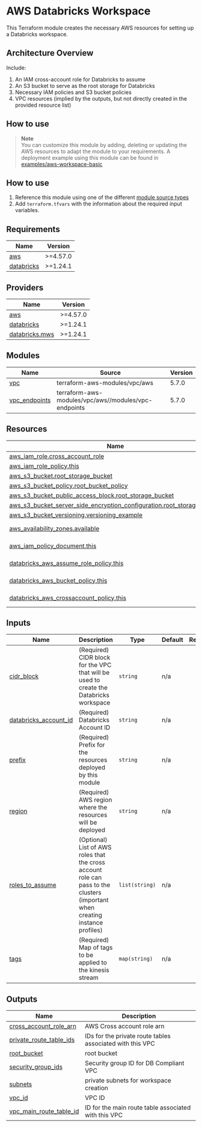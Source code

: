 # AWS Databricks Workspace 
This Terraform module creates the necessary AWS resources for setting up a Databricks workspace.

## Architecture Overview

Include:

1. An IAM cross-account role for Databricks to assume
2. An S3 bucket to serve as the root storage for Databricks
3. Necessary IAM policies and S3 bucket policies
4. VPC resources (implied by the outputs, but not directly created in the provided resource list)


## How to use

> **Note**  
> You can customize this module by adding, deleting or updating the AWS resources to adapt the module to your requirements.
> A deployment example using this module can be found in [examples/aws-workspace-basic](../../examples/aws-workspace-basic)


## How to use

1. Reference this module using one of the different [module source types](https://developer.hashicorp.com/terraform/language/modules/sources)
2. Add `terraform.tfvars` with the information about the required input variables.

## Requirements

| Name                                                                         | Version  |
|------------------------------------------------------------------------------|----------|
| <a name="requirement_aws"></a> [aws](#requirement\_aws)                      | >=4.57.0 |
| <a name="requirement_databricks"></a> [databricks](#requirement\_databricks) | >=1.24.1 |

## Providers

| Name                                                                               | Version  |
|------------------------------------------------------------------------------------|----------|
| <a name="provider_aws"></a> [aws](#provider\_aws)                                  | >=4.57.0 |
| <a name="provider_databricks"></a> [databricks](#provider\_databricks)             | >=1.24.1 |
| <a name="provider_databricks.mws"></a> [databricks.mws](#provider\_databricks.mws) | >=1.24.1 |

## Modules

| Name                                                                          | Source                                               | Version |
|-------------------------------------------------------------------------------|------------------------------------------------------|---------|
| <a name="module_vpc"></a> [vpc](#module\_vpc)                                 | terraform-aws-modules/vpc/aws                        | 5.7.0   |
| <a name="module_vpc_endpoints"></a> [vpc\_endpoints](#module\_vpc\_endpoints) | terraform-aws-modules/vpc/aws//modules/vpc-endpoints | 5.7.0   |

## Resources

| Name                                                                                                                                                                                                 | Type        |
|------------------------------------------------------------------------------------------------------------------------------------------------------------------------------------------------------|-------------|
| [aws_iam_role.cross_account_role](https://registry.terraform.io/providers/hashicorp/aws/latest/docs/resources/iam_role)                                                                              | resource    |
| [aws_iam_role_policy.this](https://registry.terraform.io/providers/hashicorp/aws/latest/docs/resources/iam_role_policy)                                                                              | resource    |
| [aws_s3_bucket.root_storage_bucket](https://registry.terraform.io/providers/hashicorp/aws/latest/docs/resources/s3_bucket)                                                                           | resource    |
| [aws_s3_bucket_policy.root_bucket_policy](https://registry.terraform.io/providers/hashicorp/aws/latest/docs/resources/s3_bucket_policy)                                                              | resource    |
| [aws_s3_bucket_public_access_block.root_storage_bucket](https://registry.terraform.io/providers/hashicorp/aws/latest/docs/resources/s3_bucket_public_access_block)                                   | resource    |
| [aws_s3_bucket_server_side_encryption_configuration.root_storage_bucket](https://registry.terraform.io/providers/hashicorp/aws/latest/docs/resources/s3_bucket_server_side_encryption_configuration) | resource    |
| [aws_s3_bucket_versioning.versioning_example](https://registry.terraform.io/providers/hashicorp/aws/latest/docs/resources/s3_bucket_versioning)                                                      | resource    |
| [aws_availability_zones.available](https://registry.terraform.io/providers/hashicorp/aws/latest/docs/data-sources/availability_zones)                                                                | data source |
| [aws_iam_policy_document.this](https://registry.terraform.io/providers/hashicorp/aws/latest/docs/data-sources/iam_policy_document)                                                                   | data source |
| [databricks_aws_assume_role_policy.this](https://registry.terraform.io/providers/databricks/databricks/latest/docs/data-sources/aws_assume_role_policy)                                              | data source |
| [databricks_aws_bucket_policy.this](https://registry.terraform.io/providers/databricks/databricks/latest/docs/data-sources/aws_bucket_policy)                                                        | data source |
| [databricks_aws_crossaccount_policy.this](https://registry.terraform.io/providers/databricks/databricks/latest/docs/data-sources/aws_crossaccount_policy)                                            | data source |

## Inputs

| Name                                                                                                  | Description                                                                                                                   | Type           | Default | Required |
|-------------------------------------------------------------------------------------------------------|-------------------------------------------------------------------------------------------------------------------------------|----------------|---------|:--------:|
| <a name="input_cidr_block"></a> [cidr\_block](#input\_cidr\_block)                                    | (Required) CIDR block for the VPC that will be used to create the Databricks workspace                                        | `string`       | n/a     |   yes    |
| <a name="input_databricks_account_id"></a> [databricks\_account\_id](#input\_databricks\_account\_id) | (Required) Databricks Account ID                                                                                              | `string`       | n/a     |   yes    |
| <a name="input_prefix"></a> [prefix](#input\_prefix)                                                  | (Required) Prefix for the resources deployed by this module                                                                   | `string`       | n/a     |   yes    |
| <a name="input_region"></a> [region](#input\_region)                                                  | (Required) AWS region where the resources will be deployed                                                                    | `string`       | n/a     |   yes    |
| <a name="input_roles_to_assume"></a> [roles\_to\_assume](#input\_roles\_to\_assume)                   | (Optional) List of AWS roles that the cross account role can pass to the clusters (important when creating instance profiles) | `list(string)` | n/a     |   yes    |
| <a name="input_tags"></a> [tags](#input\_tags)                                                        | (Required) Map of tags to be applied to the kinesis stream                                                                    | `map(string)`  | n/a     |   yes    |

## Outputs

| Name                                                                                                              | Description                                               |
|-------------------------------------------------------------------------------------------------------------------|-----------------------------------------------------------|
| <a name="output_cross_account_role_arn"></a> [cross\_account\_role\_arn](#output\_cross\_account\_role\_arn)      | AWS Cross account role arn                                |
| <a name="output_private_route_table_ids"></a> [private\_route\_table\_ids](#output\_private\_route\_table\_ids)   | IDs for the private route tables associated with this VPC |
| <a name="output_root_bucket"></a> [root\_bucket](#output\_root\_bucket)                                           | root bucket                                               |
| <a name="output_security_group_ids"></a> [security\_group\_ids](#output\_security\_group\_ids)                    | Security group ID for DB Compliant VPC                    |
| <a name="output_subnets"></a> [subnets](#output\_subnets)                                                         | private subnets for workspace creation                    |
| <a name="output_vpc_id"></a> [vpc\_id](#output\_vpc\_id)                                                          | VPC ID                                                    |
| <a name="output_vpc_main_route_table_id"></a> [vpc\_main\_route\_table\_id](#output\_vpc\_main\_route\_table\_id) | ID for the main route table associated with this VPC      |
<!-- END_TF_DOCS -->